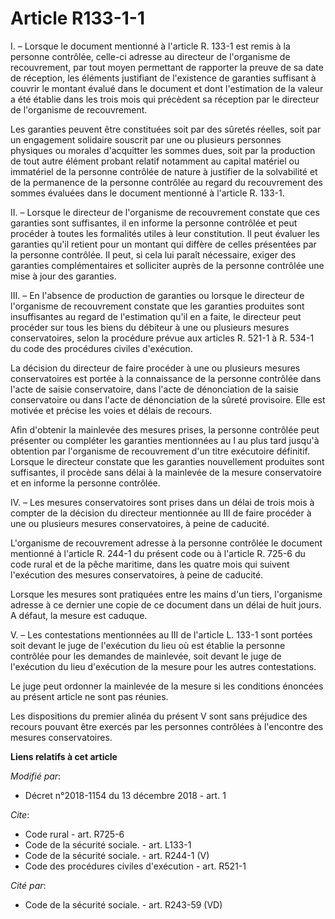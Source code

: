 # Article R133-1-1

I. – Lorsque le document mentionné à l'article R. 133-1 est remis à la personne contrôlée, celle-ci adresse au directeur de
l'organisme de recouvrement, par tout moyen permettant de rapporter la preuve de sa date de réception, les éléments
justifiant de l'existence de garanties suffisant à couvrir le montant évalué dans le document et dont l'estimation de la
valeur a été établie dans les trois mois qui précèdent sa réception par le directeur de l'organisme de recouvrement.

Les garanties peuvent être constituées soit par des sûretés réelles, soit par un engagement solidaire souscrit par une ou
plusieurs personnes physiques ou morales d'acquitter les sommes dues, soit par la production de tout autre élément probant
relatif notamment au capital matériel ou immatériel de la personne contrôlée de nature à justifier de la solvabilité et de la
permanence de la personne contrôlée au regard du recouvrement des sommes évaluées dans le document mentionné à l'article R.
133-1.

II. – Lorsque le directeur de l'organisme de recouvrement constate que ces garanties sont suffisantes, il en informe la
personne contrôlée et peut procéder à toutes les formalités utiles à leur constitution. Il peut évaluer les garanties qu'il
retient pour un montant qui diffère de celles présentées par la personne contrôlée. Il peut, si cela lui paraît nécessaire,
exiger des garanties complémentaires et solliciter auprès de la personne contrôlée une mise à jour des garanties.

III. – En l'absence de production de garanties ou lorsque le directeur de l'organisme de recouvrement constate que les
garanties produites sont insuffisantes au regard de l'estimation qu'il en a faite, le directeur peut procéder sur tous les
biens du débiteur à une ou plusieurs mesures conservatoires, selon la procédure prévue aux articles R. 521-1 à R. 534-1 du
code des procédures civiles d'exécution.

La décision du directeur de faire procéder à une ou plusieurs mesures conservatoires est portée à la connaissance de la
personne contrôlée dans l'acte de saisie conservatoire, dans l'acte de dénonciation de la saisie conservatoire ou dans l'acte
de dénonciation de la sûreté provisoire. Elle est motivée et précise les voies et délais de recours.

Afin d'obtenir la mainlevée des mesures prises, la personne contrôlée peut présenter ou compléter les garanties mentionnées
au I au plus tard jusqu'à obtention par l'organisme de recouvrement d'un titre exécutoire définitif. Lorsque le directeur
constate que les garanties nouvellement produites sont suffisantes, il procède sans délai à la mainlevée de la mesure
conservatoire et en informe la personne contrôlée.

IV. – Les mesures conservatoires sont prises dans un délai de trois mois à compter de la décision du directeur mentionnée au
III de faire procéder à une ou plusieurs mesures conservatoires, à peine de caducité.

L'organisme de recouvrement adresse à la personne contrôlée le document mentionné à l'article R. 244-1 du présent code ou à
l'article R. 725-6 du code rural et de la pêche maritime, dans les quatre mois qui suivent l'exécution des mesures
conservatoires, à peine de caducité.

Lorsque les mesures sont pratiquées entre les mains d'un tiers, l'organisme adresse à ce dernier une copie de ce document
dans un délai de huit jours. A défaut, la mesure est caduque.

V. – Les contestations mentionnées au III de l'article L. 133-1 sont portées soit devant le juge de l'exécution du lieu où
est établie la personne contrôlée pour les demandes de mainlevée, soit devant le juge de l'exécution du lieu d'exécution de
la mesure pour les autres contestations.

Le juge peut ordonner la mainlevée de la mesure si les conditions énoncées au présent article ne sont pas réunies.

Les dispositions du premier alinéa du présent V sont sans préjudice des recours pouvant être exercés par les personnes
contrôlées à l'encontre des mesures conservatoires.

**Liens relatifs à cet article**

_Modifié par_:

  - Décret n°2018-1154 du 13 décembre 2018 - art. 1

_Cite_:

  - Code rural - art. R725-6
  - Code de la sécurité sociale. - art. L133-1
  - Code de la sécurité sociale. - art. R244-1 (V)
  - Code des procédures civiles d'exécution - art. R521-1

_Cité par_:

  - Code de la sécurité sociale. - art. R243-59 (VD)
